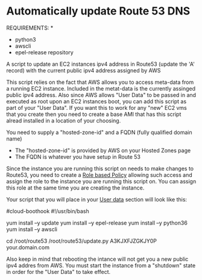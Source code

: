 # Automatically update Route 53 DNS

REQUIREMENTS: *
- python3
- awscli
- epel-release repository

A script to update an EC2 instances ipv4 address in Route53 (update the 'A' record) with the current public ipv4 address assigned by AWS

This script relies on the fact that AWS allows you to access meta-data from a running EC2 instance. Included in the metat-data is the currently assinged public ipv4 address. 
Also since AWS allows "User Data" to be passed in and executed as root upon an EC2 instances boot, you can add this script as part of your "User Data".
If you want this to work for any "new" EC2 vms that you create then you need to create a base AMI that has this script alread installed in a location of your choosing.


You need to supply a "hosted-zone-id" and a FQDN (fully qualified domain name)
  - The "hosted-zone-id" is provided by AWS on your Hosted Zones page
  - The FQDN is whatever you have setup in Route 53

Since the instance you are running this script on needs to make changes to Route53, you need to create a [Role based Policy](https://docs.aws.amazon.com/IAM/latest/UserGuide/access_policies.html) allowing such
access and assign the role to the instance you are running this script on. You can assign this role at the same time you are creating the instance.

Your script that you will place in your [User data](https://docs.aws.amazon.com/AWSEC2/latest/UserGuide/user-data.html) section will look like this:
  
#cloud-boothook
#!/usr/bin/bash

yum install –y update
yum install –y epel-release
yum install –y python36
yum install –y awscli

cd /root/route53
/root/route53/update.py A3KJXFJZGKJY0P your.domain.com
  
Also keep in mind that rebooting the intance will not get you a new public ipv4 addres from AWS. You must start the instance from a "shutdown" state in order for the "User Data" to take effect.
